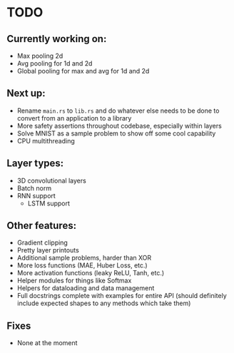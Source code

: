 # TODO

## Currently working on:

-   Max pooling 2d
-   Avg pooling for 1d and 2d
-   Global pooling for max and avg for 1d and 2d

## Next up:

-   Rename `main.rs` to `lib.rs` and do whatever else needs to be done to convert from
    an application to a library
-   More safety assertions throughout codebase, especially within layers
-   Solve MNIST as a sample problem to show off some cool capability
-   CPU multithreading

## Layer types:

-   3D convolutional layers
-   Batch norm
-   RNN support
    -   LSTM support

## Other features:

-   Gradient clipping
-   Pretty layer printouts
-   Additional sample problems, harder than XOR
-   More loss functions (MAE, Huber Loss, etc.)
-   More activation functions (leaky ReLU, Tanh, etc.)
-   Helper modules for things like Softmax
-   Helpers for dataloading and data management
-   Full docstrings complete with examples for entire API (should definitely include expected shapes to any methods which take them)

## Fixes

-   None at the moment
